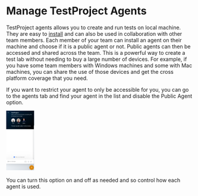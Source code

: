 # Manage TestProject Agents

TestProject agents allows you to create and run tests on local machine. They are easy to [install](../getting-started/installation-and-setup.md) and can also be used in collaboration with other team members. Each member of your team can install an agent on their machine and choose if it is a public agent or not. Public agents can then be accessed and shared across the team. This is a powerful way to create a test lab without needing to buy a large number of devices. For example, if you have some team members with Windows machines and some with Mac machines, you can share the use of those devices and get the cross platform coverage that you need. 

If you want to restrict your agent to only be accessible for you, you can go to the agents tab and find your agent in the list and disable the Public Agent option.

![Disable Public Agent](../.gitbook/assets/image%20%2842%29.png)

You can turn this option on and off as needed and so control how each agent is used. 

